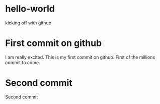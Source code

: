 # hello-world
kicking off with github

# First commit on github
I am really excited. This is my first commit on github. First of the millions commit to come.

# Second commit
Second commit
